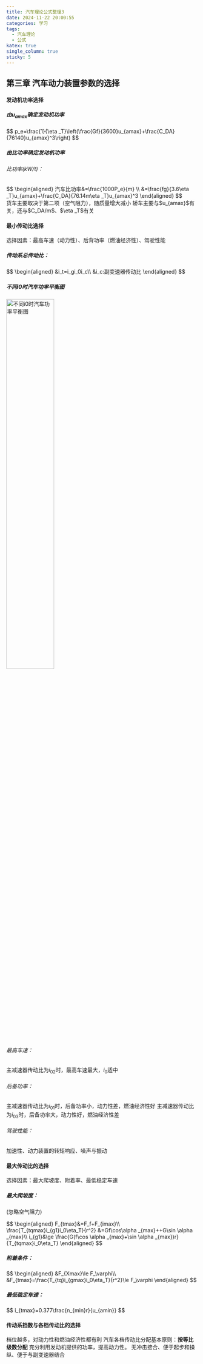 ```yaml
---
title: 汽车理论公式整理3
date: 2024-11-22 20:00:55
categories: 学习
tags:
  - 汽车理论
  - 公式
katex: true
single_column: true
sticky: 5
---
```

## 第三章 汽车动力装置参数的选择

<!--more-->
#### 发动机功率选择
##### 由$u_{amax}$确定发动机功率
<div>$$
p_e=\frac{1}{\eta _T}\left(\frac{Gf}{3600}u_{amax}+\frac{C_DA}{76140}u_{amax}^3\right)
$$</div>

##### 由比功率确定发动机功率
###### 比功率($kW/t$)：
<div>$$
\begin{aligned}
汽车比功率&=\frac{1000P_e}{m} \\
&=\frac{fg}{3.6\eta _T}u_{amax}+\frac{C_DA}{76.14m\eta _T}u_{amax}^3 
\end{aligned}
$$</div>
货车主要取决于第二项（空气阻力），随质量增大减小
轿车主要与$u_{amax}$有关，还与$C_DA/m$、$\eta _T$有关

#### 最小传动比选择
选择因素：最高车速（动力性）、后背功率（燃油经济性）、驾驶性能
##### 传动系总传动比：
<div>$$
\begin{aligned}
&i_t=i_gi_0i_c\\
&i_c:副变速器传动比
\end{aligned}
$$</div>

##### 不同i0时汽车功率平衡图

<img src="https://r2.haier-mail.com/imghost/2024/11/屏幕截图%202024-11-24%20205503.png" width="50%" height="50%" alt="不同i0时汽车功率平衡图"/>

###### 最高车速：
主减速器传动比为$i_{02}$时，最高车速最大，$i_0$适中
###### 后备功率：
主减速器传动比为$i_{01}$时，后备功率小，动力性差，燃油经济性好
主减速器传动比为$i_{03}$时，后备功率大，动力性好，燃油经济性差
###### 驾驶性能：
加速性、动力装置的转矩响应、噪声与振动

#### 最大传动比的选择
选择因素：最大爬坡度、附着率、最低稳定车速
##### 最大爬坡度：
(忽略空气阻力)
<div>$$
\begin{aligned}
F_{tmax}&=F_f+F_{imax}\\
\frac{T_{tqmax}i_{g1}i_0\eta_T}{r^2} &=Gf\cos\alpha _{max}++G\sin \alpha _{max}\\
i_{g1}&\ge \frac{G(f\cos \alpha _{max}+\sin \alpha _{max})r}{T_{tqmax}i_0\eta_T}
\end{aligned}
$$</div>

##### 附着条件：
<div>$$
\begin{aligned}
&F_{Xmax}\le F_\varphi\\
&F_{tmax}=\frac{T_{tq}i_{gmax}i_0\eta_T}{r^2}\le F_\varphi
\end{aligned}
$$</div>

##### 最低稳定车速：
<div>$$
i_{tmax}=0.377\frac{n_{min}r}{u_{amin}}
$$</div>

#### 传动系挡数与各档传动比的选择
档位越多，对动力性和燃油经济性都有利
汽车各档传动比分配基本原则：**按等比级数分配**
充分利用发动机提供的功率，提高动力性。
无冲击接合、便于起步和操纵、便于与副变速器结合
